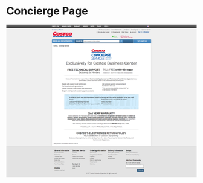 # Concierge Page

![screenshot](https://raw.githubusercontent.com/Business-Delivery/conciergepage/master/preview.png "Screenshot")
